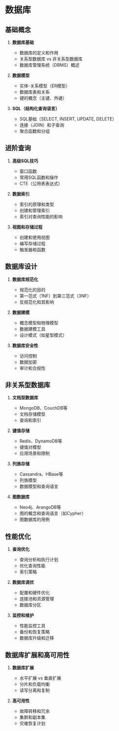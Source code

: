 # 数据库

## 基础概念
1. **数据库基础**
   - 数据库的定义和作用
   - 关系型数据库 vs 非关系型数据库
   - 数据库管理系统（DBMS）概述

2. **数据模型**
   - 实体-关系模型（ER模型）
   - 数据库表和关系
   - 键的概念（主键、外键）

3. **SQL（结构化查询语言）**
   - SQL基础（SELECT, INSERT, UPDATE, DELETE）
   - 连接（JOIN）和子查询
   - 聚合函数和分组

## 进阶查询
1. **高级SQL技巧**
   - 窗口函数
   - 常用SQL函数和操作
   - CTE（公用表表达式）

2. **数据索引**
   - 索引的原理和类型
   - 创建和管理索引
   - 索引对查询性能的影响

3. **视图和存储过程**
   - 创建和使用视图
   - 编写存储过程
   - 触发器和函数

## 数据库设计
1. **数据库规范化**
   - 规范化的目的
   - 第一范式（1NF）到第三范式（3NF）
   - 反规范化和其影响

2. **数据建模**
   - 概念模型和物理模型
   - 数据建模工具
   - 设计模式（如星型模式）

3. **数据库安全性**
   - 访问控制
   - 数据加密
   - 审计和合规性

## 非关系型数据库
1. **文档型数据库**
   - MongoDB、CouchDB等
   - 文档存储模型
   - 查询和索引

2. **键值存储**
   - Redis、DynamoDB等
   - 键值对模型
   - 应用场景和限制

3. **列族存储**
   - Cassandra、HBase等
   - 列族模型
   - 数据模型和查询语言

4. **图数据库**
   - Neo4j、ArangoDB等
   - 图的概念和查询语言（如Cypher）
   - 图数据库的用例

## 性能优化
1. **查询优化**
   - 查询分析和执行计划
   - 优化查询性能
   - 索引策略

2. **数据库调优**
   - 配置和硬件优化
   - 连接池和资源管理
   - 数据库分区

3. **监控和维护**
   - 性能监控工具
   - 备份和恢复策略
   - 数据库升级和迁移

## 数据库扩展和高可用性
1. **数据库扩展**
   - 水平扩展 vs 垂直扩展
   - 分片和负载均衡
   - 读写分离和复制

2. **高可用性**
   - 故障转移和冗余
   - 集群和副本集
   - 灾难恢复计划
